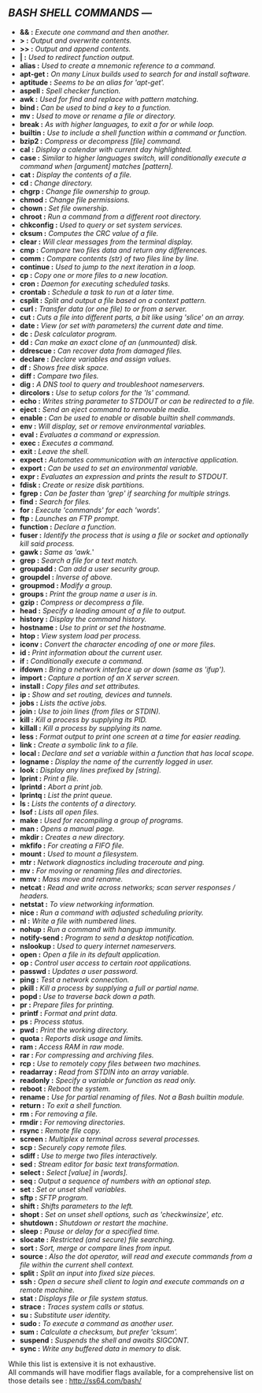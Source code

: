 ## **_BASH SHELL COMMANDS &mdash;_**

* **&& :** _Execute one command and then another._
* **> :** _Output and overwrite contents._
* **>> :** _Output and append contents._
* **| :** _Used to redirect function output._
* **alias :** _Used to create a mnemonic reference to a command._
* **apt-get :** _On many Linux builds used to search for and install software._
* **aptitude :** _Seems to be an alias for 'apt-get'._
* **aspell :** _Spell checker function._
* **awk :** _Used for find and replace with pattern matching._
* **bind :** _Can be used to bind a key to a function._
* **mv :** _Used to move or rename a file or directory._
* **break :** _As with higher languages, to exit a for or while loop._
* **builtin :** _Use to include a shell function within a command or function._
* **bzip2 :** _Compress or decompress [file] command._
* **cal :** _Display a calendar with current day highlighted._
* **case :** _Similar to higher languages switch, will conditionally execute a command when [argument] matches [pattern]._
* **cat :** _Display the contents of a file._
* **cd :** _Change directory._
* **chgrp :** _Change file ownership to group._
* **chmod :** _Change file permissions._
* **chown :** _Set file ownership._
* **chroot :** _Run a command from a different root directory._
* **chkconfig :** _Used to query or set system services._
* **cksum :** _Computes the CRC value of a file._
* **clear :** _Will clear messages from the terminal display._
* **cmp :** _Compare two files data and return any differences._
* **comm :** _Compare contents (str) of two files line by line._
* **continue :** _Used to jump to the next iteration in a loop._
* **cp :** _Copy one or more files to a new location._
* **cron :** _Daemon for executing scheduled tasks._
* **crontab :** _Schedule a task to run at a later time._
* **csplit :** _Split and output a file based on a context pattern._
* **curl :** _Transfer data (or one file) to or from a server._
* **cut :** _Cuts a file into different parts, a bit like using 'slice' on an array._
* **date :** _View (or set with parameters) the current date and time._
* **dc :** _Desk calculator program._
* **dd :** _Can make an exact clone of an (unmounted) disk._
* **ddrescue :** _Can recover data from damaged files._
* **declare :** _Declare variables and assign values._
* **df :** _Shows free disk space._
* **diff :** _Compare two files._
* **dig :** _A DNS tool to query and troubleshoot nameservers._
* **dircolors :** _Use to setup colors for the 'ls' command._
* **echo :** _Writes string parameter to STDOUT or can be redirected to a file._
* **eject :** _Send an eject command to removable media._
* **enable :** _Can be used to enable or disable builtin shell commands._
* **env :** _Will display, set or remove environmental variables._
* **eval :** _Evaluates a command or expression._
* **exec :** _Executes a command._
* **exit :** _Leave the shell._
* **expect :** _Automates communication with an interactive application._
* **export :** _Can be used to set an environmental variable._
* **expr :** _Evaluates an expression and prints the result to STDOUT._
* **fdisk :** _Create or resize disk partitions._
* **fgrep :** _Can be faster than 'grep' if searching for multiple strings._
* **find :** _Search for files._
* **for :** _Execute 'commands' for each 'words'._
* **ftp :** _Launches an FTP prompt._
* **function :** _Declare a function._
* **fuser :** _Identify the process that is using a file or socket and optionally kill said process._
* **gawk :** _Same as 'awk._'
* **grep :** _Search a file for a text match._
* **groupadd :** _Can add a user security group._
* **groupdel :** _Inverse of above._
* **groupmod :** _Modify a group._
* **groups :** _Print the group name a user is in._
* **gzip :** _Compress or decompress a file._
* **head :** _Specify a leading amount of a file to output._
* **history :** _Display the command history._
* **hostname :** _Use to print or set the hostname._
* **htop :** _View system load per process._
* **iconv :** _Convert the character encoding of one or more files._
* **id :** _Print information about the current user._
* **if :** _Conditionally execute a command._
* **ifdown :** _Bring a network interface up or down (same as 'ifup')._
* **import :** _Capture a portion of an X server screen._
* **install :** _Copy files and set attributes._
* **ip :** _Show and set routing, devices and tunnels._
* **jobs :** _Lists the active jobs._
* **join :** _Use to join lines (from files or STDIN)._
* **kill :** _Kill a process by supplying its PID._
* **killall :** _Kill a process by supplying its name._
* **less :** _Format output to print one screen at a time for easier reading._
* **link :** _Create a symbolic link to a file._
* **local :** _Declare and set a variable within a function that has local scope._
* **logname :** _Display the name of the currently logged in user._
* **look :** _Display any lines prefixed by [string]._
* **lprint :** _Print a file._
* **lprintd :** _Abort a print job._
* **lprintq :** _List the print queue._
* **ls :** _Lists the contents of a directory._
* **lsof :** _Lists all open files._
* **make :** _Used for recompiling a group of programs._
* **man :** _Opens a manual page._
* **mkdir :** _Creates a new directory._
* **mkfifo :** _For creating a FIFO file._
* **mount :** _Used to mount a filesystem._
* **mtr :** _Network diagnostics including traceroute and ping._
* **mv :** _For moving or renaming files and directories._
* **mmv :** _Mass move and rename._
* **netcat :** _Read and write across networks; scan server responses / headers._
* **netstat :** _To view networking information._
* **nice :** _Run a command with adjusted scheduling priority._
* **nl :** _Write a file with numbered lines._
* **nohup :** _Run a command with hangup immunity._
* **notify-send :** _Program to send a desktop notification._
* **nslookup :** _Used to query internet nameservers._
* **open :** _Open a file in its default application._
* **op :** _Control user access to certain root applications._
* **passwd :** _Updates a user password._
* **ping :** _Test a network connection._
* **pkill :** _Kill a process by supplying a full or partial name._
* **popd :** _Use to traverse back down a path._
* **pr :** _Prepare files for printing._
* **printf :** _Format and print data._
* **ps :** _Process status._
* **pwd :** _Print the working directory._
* **quota :** _Reports disk usage and limits._
* **ram :** _Access RAM in raw mode._
* **rar :** _For compressing and archiving files._
* **rcp :** _Use to remotely copy files between two machines._
* **readarray :** _Read from STDIN into an array variable._
* **readonly :** _Specify a variable or function as read only._
* **reboot :** _Reboot the system._
* **rename :** _Use for partial renaming of files. Not a Bash builtin module._
* **return :** _To exit a shell function._
* **rm :** _For removing a file._
* **rmdir :** _For removing directories._
* **rsync :** _Remote file copy._
* **screen :** _Multiplex a terminal across several processes._
* **scp :** _Securely copy remote files._
* **sdiff :** _Use to merge two files interactively._
* **sed :** _Stream editor for basic text transformation._
* **select :** _Select [value] in [words]._
* **seq :** _Output a sequence of numbers with an optional step._
* **set :** _Set or unset shell variables._
* **sftp :** _SFTP program._
* **shift :** _Shifts parameters to the left._
* **shopt :** _Set on unset shell options, such as 'checkwinsize', etc._
* **shutdown :** _Shutdown or restart the machine._
* **sleep :** _Pause or delay for a specified time._
* **slocate :** _Restricted (and secure) file searching._
* **sort :** _Sort, merge or compare lines from input._
* **source :** _Also the dot operator, will read and execute commands from a file within the current shell context._
* **split :** _Split an input into fixed size pieces._
* **ssh :** _Open a secure shell client to login and execute commands on a remote machine._
* **stat :** _Displays file or file system status._
* **strace :** _Traces system calls or status._
* **su :** _Substitute user identity._
* **sudo :** _To execute a command as another user._
* **sum :** _Calculate a checksum, but prefer 'cksum'._
* **suspend :** _Suspends the shell and awaits SIGCONT._
* **sync :** _Write any buffered data in memory to disk._

While this list is extensive it is not exhaustive.<br>
All commands will have modifier flags available, for a comprehensive list on those details see : http://ss64.com/bash/
